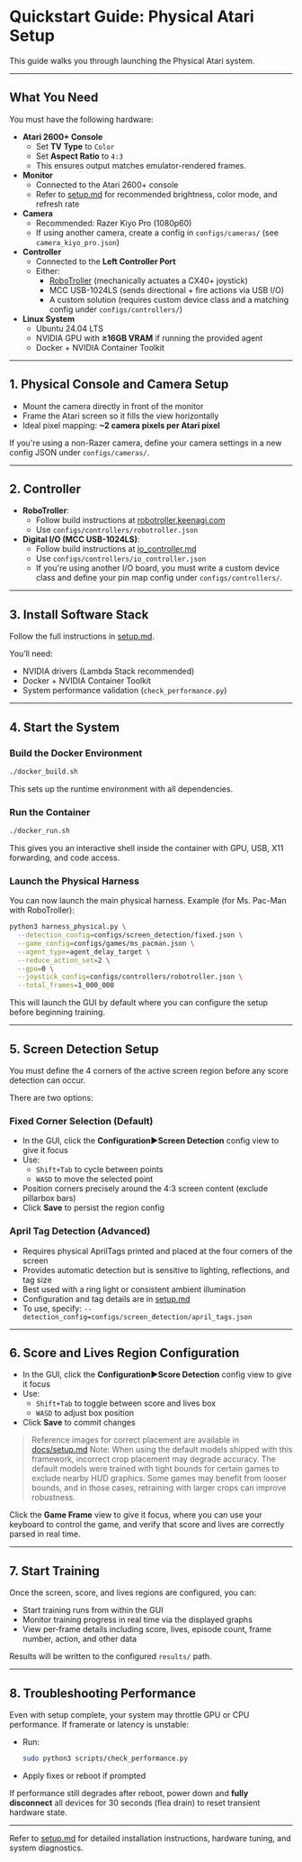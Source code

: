 # Quickstart Guide: Physical Atari Setup

This guide walks you through launching the Physical Atari system.

---

## What You Need

You must have the following hardware:

- **Atari 2600+ Console**
  - Set **TV Type** to `Color`
  - Set **Aspect Ratio** to `4:3`
  - This ensures output matches emulator-rendered frames.
- **Monitor**
  - Connected to the Atari 2600+ console
  - Refer to [setup.md](docs/setup.md) for recommended brightness, color mode, and refresh rate
- **Camera**
  - Recommended: Razer Kiyo Pro (1080p60)
  - If using another camera, create a config in `configs/cameras/` (see `camera_kiyo_pro.json`)
- **Controller**
  - Connected to the **Left Controller Port**
  - Either:
    - [RoboTroller](https://robotroller.keenagi.com) (mechanically actuates a CX40+ joystick)
    - MCC USB-1024LS (sends directional + fire actions via USB I/O)
    - A custom solution (requires custom device class and a matching config under `configs/controllers/`)
- **Linux System**
  - Ubuntu 24.04 LTS
  - NVIDIA GPU with **≥16GB VRAM** if running the provided agent
  - Docker + NVIDIA Container Toolkit

---

## 1. Physical Console and Camera Setup

- Mount the camera directly in front of the monitor
- Frame the Atari screen so it fills the view horizontally
- Ideal pixel mapping: **~2 camera pixels per Atari pixel**

If you're using a non-Razer camera, define your camera settings in a new config JSON under `configs/cameras/`.

---

## 2. Controller

- **RoboTroller**:
  - Follow build instructions at [robotroller.keenagi.com](https://robotroller.keenagi.com)
  - Use `configs/controllers/robotroller.json`
- **Digital I/O (MCC USB-1024LS)**:
  - Follow build instructions at [io_controller.md](docs/io_controller.md)
  - Use `configs/controllers/io_controller.json`
  - If you're using another I/O board, you must write a custom device class and define your pin map config under `configs/controllers/`.

---

## 3. Install Software Stack

Follow the full instructions in [setup.md](docs/setup.md).

You’ll need:

- NVIDIA drivers (Lambda Stack recommended)
- Docker + NVIDIA Container Toolkit
- System performance validation (`check_performance.py`)

---

## 4. Start the System

### Build the Docker Environment

```bash
./docker_build.sh
```

This sets up the runtime environment with all dependencies.

### Run the Container

```bash
./docker_run.sh
```

This gives you an interactive shell inside the container with GPU, USB, X11 forwarding, and code access.

### Launch the Physical Harness

You can now launch the main physical harness. Example (for Ms. Pac-Man with RoboTroller):

```bash
python3 harness_physical.py \
  --detection_config=configs/screen_detection/fixed.json \
  --game_config=configs/games/ms_pacman.json \
  --agent_type=agent_delay_target \
  --reduce_action_set=2 \
  --gpu=0 \
  --joystick_config=configs/controllers/robotroller.json \
  --total_frames=1_000_000
```

This will launch the GUI by default where you can configure the setup before beginning training.

---

## 5. Screen Detection Setup

You must define the 4 corners of the active screen region before any score detection can occur.

There are two options:

### Fixed Corner Selection (Default)

- In the GUI, click the **Configuration▶Screen Detection** config view to give it focus
- Use:
  - `Shift+Tab` to cycle between points
  - `WASD` to move the selected point
- Position corners precisely around the 4:3 screen content (exclude pillarbox bars)
- Click **Save** to persist the region config

### April Tag Detection (Advanced)

- Requires physical AprilTags printed and placed at the four corners of the screen
- Provides automatic detection but is sensitive to lighting, reflections, and tag size
- Best used with a ring light or consistent ambient illumination
- Configuration and tag details are in [setup.md](docs/setup.md)
- To use, specify: `--detection_config=configs/screen_detection/april_tags.json`

---

## 6. Score and Lives Region Configuration

- In the GUI, click the **Configuration▶Score Detection** config view to give it focus
- Use:
  - `Shift+Tab` to toggle between score and lives box
  - `WASD` to adjust box position
- Click **Save** to commit changes

> Reference images for correct placement are available in [docs/setup.md](docs/setup.md#score-and-lives-box-placement)
  Note: When using the default models shipped with this framework, incorrect crop placement may degrade accuracy.
  The default models were trained with tight bounds for certain games to exclude nearby HUD graphics. Some games may
  benefit from looser bounds, and in those cases, retraining with larger crops can improve robustness.

Click the **Game Frame** view to give it focus, where you can use your keyboard to control the game, and verify that score and lives are correctly parsed in real time.

---

## 7. Start Training

Once the screen, score, and lives regions are configured, you can:

- Start training runs from within the GUI
- Monitor training progress in real time via the displayed graphs
- View per-frame details including score, lives, episode count, frame number, action, and other data

Results will be written to the configured `results/` path.

---

## 8. Troubleshooting Performance

Even with setup complete, your system may throttle GPU or CPU performance. If framerate or latency is unstable:

- Run:
  ```bash
  sudo python3 scripts/check_performance.py
  ```
- Apply fixes or reboot if prompted

If performance still degrades after reboot, power down and **fully disconnect** all devices for 30 seconds (flea drain) to reset transient hardware state.

---

Refer to [setup.md](docs/setup.md) for detailed installation instructions, hardware tuning, and system diagnostics.
